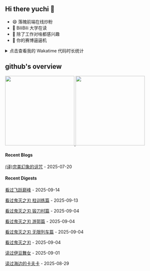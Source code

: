 ## Hi there yuchi 👋 

- 😄 落魄前端在线炒粉
- 🏫 BiliBili 大学在读
- 🤔 除了工作对啥都感兴趣
- 👯 你的赛博逼逼机

<details>
  <summary>
    点击查看我的 Wakatime 代码时长统计
  </summary>
  <div>
    <img src="https://github-readme-stats.vercel.app/api/wakatime?username=yuchiXiong&hide_title=true&layout=compact&langs_count=10" />
  <div>
</details>
    
## github's overview

<a href="https://github.com/yuchiXiong">
  <img height="225" src="https://github-readme-stats.vercel.app/api?username=yuchiXiong&show_icons=true&include_all_commits=true&count_private=true"/>
  <img height="225" src="https://github-readme-stats.vercel.app/api/top-langs/?username=yuchiXiong&hide=python,css,ejs,stylus,racket,scss,slim,html,c,less,shell"/>
</a>

#### Recent Blogs

[(译)完美幻象的诅咒](https://xiongyuchi.com/2025/07/20/fan-yi/yi-wan-mei-huan-xiang-de-zu-zhou/) - 2025-07-20

#### Recent Digests

[看过飞跃巅峰](https://movie.douban.com/subject/1300798/) - 2025-09-14

[看过鬼灭之刃 柱训练篇](https://movie.douban.com/subject/36449810/) - 2025-09-13

[看过鬼灭之刃 锻刀村篇](https://movie.douban.com/subject/35769236/) - 2025-09-04

[看过鬼灭之刃 游郭篇](https://movie.douban.com/subject/34813210/) - 2025-09-04

[看过鬼灭之刃 无限列车篇](https://movie.douban.com/subject/35620761/) - 2025-09-04

[看过鬼灭之刃](https://movie.douban.com/subject/30210221/) - 2025-09-04

[读过伊豆舞女](https://book.douban.com/subject/36216096/) - 2025-09-01

[读过海边的卡夫卡](https://book.douban.com/subject/1059419/) - 2025-08-29